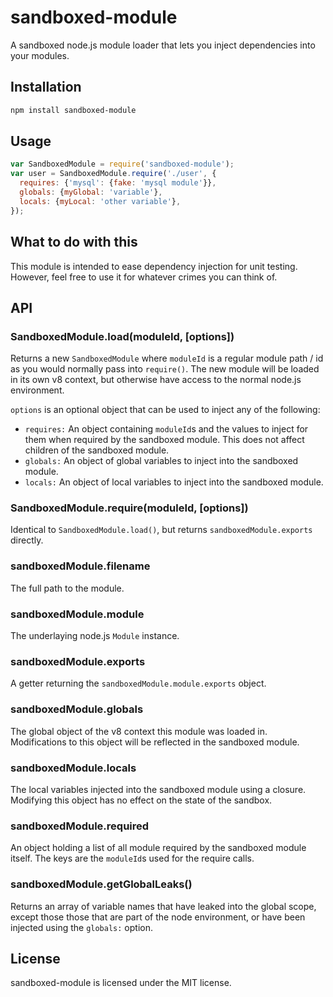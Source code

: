 # sandboxed-module

A sandboxed node.js module loader that lets you inject dependencies into your
modules.

## Installation

``` bash
npm install sandboxed-module
```

## Usage

``` javascript
var SandboxedModule = require('sandboxed-module');
var user = SandboxedModule.require('./user', {
  requires: {'mysql': {fake: 'mysql module'}},
  globals: {myGlobal: 'variable'},
  locals: {myLocal: 'other variable'},
});
```

## What to do with this

This module is intended to ease dependency injection for unit testing. However,
feel free to use it for whatever crimes you can think of.

## API

### SandboxedModule.load(moduleId, [options])

Returns a new `SandboxedModule` where `moduleId` is a regular module path / id
as you would normally pass into `require()`. The new module will be loaded in
its own v8 context, but otherwise have access to the normal node.js
environment.

`options` is an optional object that can be used to inject any of the
following:

* `requires:` An object containing `moduleId`s and the values to inject for
  them when required by the sandboxed module. This does not affect children
  of the sandboxed module.
* `globals:` An object of global variables to inject into the sandboxed module.
* `locals:` An object of local variables to inject into the sandboxed module.

### SandboxedModule.require(moduleId, [options])

Identical to `SandboxedModule.load()`, but returns `sandboxedModule.exports`
directly.

### sandboxedModule.filename

The full path to the module.

### sandboxedModule.module

The underlaying node.js `Module` instance.

### sandboxedModule.exports

A getter returning the `sandboxedModule.module.exports` object.

### sandboxedModule.globals

The global object of the v8 context this module was loaded in. Modifications
to this object will be reflected in the sandboxed module.

### sandboxedModule.locals

The local variables injected into the sandboxed module using a closure.
Modifying this object has no effect on the state of the sandbox.

### sandboxedModule.required

An object holding a list of all module required by the sandboxed module itself.
The keys are the `moduleId`s used for the require calls.

### sandboxedModule.getGlobalLeaks()

Returns an array of variable names that have leaked into the global scope,
except those those that are part of the node environment, or have been injected
using the `globals:` option.

## License

sandboxed-module is licensed under the MIT license.
